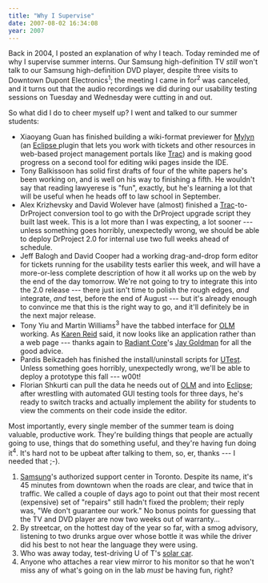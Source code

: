 ```yaml
---
title: "Why I Supervise"
date: 2007-08-02 16:34:08
year: 2007
---
```

Back in 2004, I posted an explanation of why I teach.  Today reminded me of why I supervise summer interns.  Our Samsung high-definition TV <em>still</em> won't talk to our Samsung high-definition DVD player, despite three visits to Downtown Dupont Electronics<sup>1</sup>; the meeting I came in for<sup>2</sup> was canceled, and it turns out that the audio recordings we did during our usability testing sessions on Tuesday and Wednesday were cutting in and out.

So what did I do to cheer myself up? I went and talked to our summer students:
<ul>
	<li>Xiaoyang Guan has finished building a wiki-format previewer for <a href="http://www.eclipse.org/mylyn/">Mylyn</a> (an <a href="http://www.eclipse.org">Eclipse </a>plugin that lets you work with tickets and other resources in web-based project management portals like <a href="http://trac.edgewall.org">Trac</a>) and is making good progress on a second tool for editing wiki pages inside the IDE.</li>
	<li>Tony Balkissoon has solid first drafts of four of the white papers he's been working on, and is well on his way to finishing a fifth. He wouldn't say that reading lawyerese is "fun", exactly, but he's learning a lot that will be useful when he heads off to law school in September.</li>
	<li>Alex Krizhevsky and David Wolever have (almost) finished a <a href="http://trac.edgewall.org">Trac</a>-to-DrProject conversion tool to go with the DrProject upgrade script they built last week.  This is a lot more than I was expecting, a lot sooner --- unless something goes horribly, unexpectedly wrong, we should be able to deploy DrProject 2.0 for internal use two full weeks ahead of schedule.</li>
	<li>Jeff Balogh and David Cooper had a working drag-and-drop form editor for tickets running for the usability tests earlier this week, and will have a more-or-less complete description of how it all works up on the web by the end of the day tomorrow. We're not going to try to integrate this into the 2.0 release --- there just isn't time to polish the rough edges, <em>and</em> integrate, <em>and</em> test, before the end of August --- but it's already enough to convince me that this is the right way to go, and it'll definitely be in the next major release.</li>
	<li>Tony Yiu and Martin Williams<sup>3</sup> have the tabbed interface for <a href="http://www.drproject.org/olm">OLM</a> working.  As <a href="http://www.cs.toronto.edu/~reid">Karen Reid</a> said, it now looks like an application rather than a web page --- thanks again to <a href="http://www.radiantcore.com">Radiant Core</a>'s <a href="http://www.radiantcore.com/blog/author/jgoldman">Jay Goldman</a> for all the good advice.</li>
	<li>Pardis Beikzadeh has finished the install/uninstall scripts for <a href="http://www.drproject.org/utest">UTest</a>. Unless something goes horribly, unexpectedly wrong, we'll be able to deploy a prototype this fall --- w00t!</li>
	<li>Florian Shkurti can pull the data he needs out of <a href="http://www.drproject.org/olm">OLM</a> and into <a href="http://www.eclipse.org">Eclipse</a>; after wrestling with automated GUI testing tools for three days, he's ready to switch tracks and actually implement the ability for students to view the comments on their code inside the editor.</li>
</ul>
Most importantly, every single member of the summer team is doing valuable, productive work. They're building things that people are actually going to use, things that do something useful, and they're having fun doing it<sup>4</sup>. It's hard not to be upbeat after talking to them, so, er, thanks --- I needed that ;-).
<ol>
	<li><a href="http://www.samsung.com">Samsung</a>'s authorized support center in Toronto. Despite its name, it's 45 minutes from downtown when the roads are clear, and twice that in traffic.  We called a couple of days ago to point out that their most recent (expensive) set of "repairs" still hadn't fixed the problem; their reply was, "We don't guarantee our work." No bonus points for guessing that the TV and DVD player are now two weeks out of warranty...</li>
	<li>By streetcar, on the hottest day of the year so far, with a smog advisory, listening to two drunks argue over whose bottle it was while the driver did his best to not hear the language they were using.</li>
	<li>Who was away today, test-driving U of T's <a href="http://www.blueskysolar.utoronto.ca/">solar car</a>.</li>
	<li>Anyone who attaches a rear view mirror to his monitor so that he won't miss any of what's going on in the lab <em>must</em> be having fun, right?</li>
</ol>
